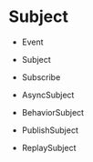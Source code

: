 # Subject

- Event 
- Subject
- Subscribe

- AsyncSubject
- BehaviorSubject
- PublishSubject
- ReplaySubject

